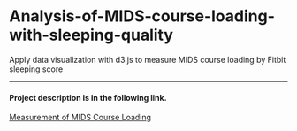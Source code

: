 # Analysis-of-MIDS-course-loading-with-sleeping-quality
Apply data visualization with d3.js to measure MIDS course loading by Fitbit sleeping score

---

#### Project description is in the following link. 
 
 [Measurement of MIDS Course Loading](http://people.ischool.berkeley.edu/~cclin/Assignment1_part2/)